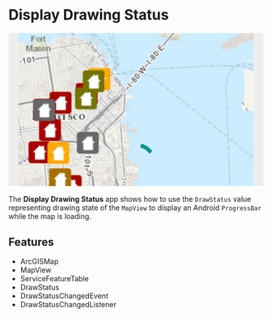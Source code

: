 # Display Drawing Status

![Display Drawing Status App](display-drawing-status.png)

The **Display Drawing Status** app shows how to use the ```DrawStatus``` value representing drawing state of the ```MapView``` to display an Android ```ProgressBar``` while the map is loading.

## Features
* ArcGISMap
* MapView
* ServiceFeatureTable
* DrawStatus
* DrawStatusChangedEvent
* DrawStatusChangedListener

